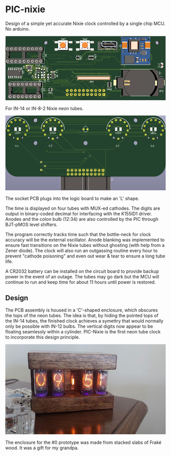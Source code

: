 # PIC-nixie #
Design of a simple yet accurate Nixie clock controlled by a single chip MCU. No arduino. 

![Main PCB](logicf.png)

For IN-14 or IN-8-2 Nixie neon tubes. 

![IN-14 Socket Board](in14-socketf.png)

The socket PCB plugs into the logic board to make an 'L' shape.

The time is displayed on four tubes with MUX-ed cathodes. The digits are output in binary-coded decimal for interfacing with the K155ID1 driver. Anodes and the colon bulb (12:34) are also controlled by the PIC through BJT-pMOS level shifters.

The program correctly tracks time such that the bottle-neck for clock accuracy will be the external oscillator. Anode blanking was implemented to ensure fast transitions on the Nixie tubes without ghosting (with help from a Zener diode). The clock will also run an outgassing routine every hour to prevent "cathode poisoning" and even out wear & tear to ensure a long tube life.

A CR2032 battery can be installed on the circuit board to provide backup power in the event of an outage. The tubes may go dark but the MCU will continue to run and keep time for about 11 hours until power is restored.

## Design

The PCB assembly is housed in a 'C'-shaped enclosure, which obscures the tops of the neon tubes. The idea is that, by hiding the pointed tops of the IN-14 tubes, the finished clock achieves a symettry that would normally only be possible with IN-12 bulbs. The vertical digits now appear to be floating seamlessly within a cylinder. PIC-Nixie is the first neon tube clock to incorporate this design principle. 

![Serial #0](exemplar.jpg)

The enclosure for the #0 prototype was made from stacked slabs of Fraké wood. It was a gift for my grandpa.
